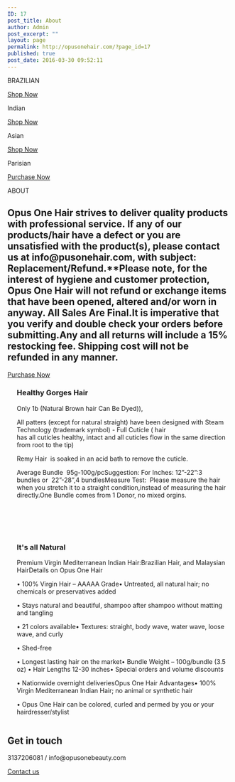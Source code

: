 ```yaml
---
ID: 17
post_title: About
author: Admin
post_excerpt: ""
layout: page
permalink: http://opusonehair.com/?page_id=17
published: true
post_date: 2016-03-30 09:52:11
---
```

<div class="brz-root__container brz-reset-all"><section id="rdgwltvjys" class="brz-section css-1h77s4v"><div class="brz-slick-slider" data-arrows="true" data-next-arrow="http://opusonehair.com/wp-content/uploads/brizy/17/assets/icons/right-arrow-thin.svg#nc_icon" data-prev-arrow="http://opusonehair.com/wp-content/uploads/brizy/17/assets/icons/right-arrow-thin.svg#nc_icon" data-dots="true" data-dots-class="brz-slick-slider__dots brz-slick-slider__dots--circle" data-fade="false" data-vertical="false" data-auto-play="false" data-auto-play-speed="3000"><div class="brz-section__items"><div class="brz-section__content"><div class="brz-bg css-1eqlht0"><div class="brz-bg-media"><div class="brz-bg-image"></div><div class="brz-bg-color"></div></div><div class="brz-bg-content"><div class="brz-container__wrap css-1nars7o"><div class="brz-container css-fo2o23"><div class="brz-wrapper css-6fvry1"><div class="brz-bg brz-d-xs-flex brz-flex-xs-wrap css-55m1q3"><div class="brz-bg-media"><div class="brz-bg-color"></div></div><div class="brz-bg-content"><div class="brz-d-xs-flex css-47lv8j"><div class="brz-rich-text"><p class="brz-fs-xs-34 brz-lh-xs-1_3 brz-text-lg-left brz-tp-heading1"><span class="brz-cp-color2">BRAZILIAN</span></p></div></div></div></div></div><div class="brz-wrapper css-6fvry1"><div class="brz-bg brz-d-xs-flex brz-flex-xs-wrap css-1trd8bt"><div class="brz-bg-media"><div class="brz-bg-color"></div></div><div class="brz-bg-content"><div class="brz-d-xs-flex css-1ob677i"><div class="brz-spacer css-s45j78"></div></div></div></div></div><div class="brz-wrapper css-6fvry1"><div class="brz-bg brz-d-xs-flex brz-flex-xs-wrap css-1trd8bt"><div class="brz-bg-media"><div class="brz-bg-color"></div></div><div class="brz-bg-content"><div class="brz-d-xs-flex css-1ob677i"><div class="brz-spacer css-19zyqwf"></div></div></div></div></div><div class="brz-wrapper-clone css-6fvry1"><div class="brz-bg brz-d-xs-flex brz-flex-xs-wrap css-1szh5xq"><div class="brz-bg-media"><div class="brz-bg-color"></div></div><div class="brz-bg-content"><div class="brz-d-xs-flex brz-flex-xs-wrap css-1aa05kl"><div class="brz-wrapper-clone__item css-16a2s3d"><a class="brz-a brz-btn css-uelxfh" href="" data-brz-link-type="external"><span class="brz-span brz-text__editor" contenteditable="false">Shop Now</span></a></div></div></div></div></div></div></div></div></div></div></div><div class="brz-section__items"><div class="brz-section__content"><div class="brz-bg css-c2wl01"><div class="brz-bg-media"><div class="brz-bg-image"></div><div class="brz-bg-color"></div></div><div class="brz-bg-content"><div class="brz-container__wrap css-1nars7o"><div class="brz-container css-fo2o23"><div class="brz-wrapper css-6fvry1"><div class="brz-bg brz-d-xs-flex brz-flex-xs-wrap css-55m1q3"><div class="brz-bg-media"><div class="brz-bg-color"></div></div><div class="brz-bg-content"><div class="brz-d-xs-flex css-47lv8j"><div class="brz-rich-text"><p class="brz-tp-heading1 brz-text-lg-left brz-lh-xs-1_3 brz-fs-xs-34"><span class="brz-cp-color2">Indian</span></p></div></div></div></div></div><div class="brz-wrapper css-6fvry1"><div class="brz-bg brz-d-xs-flex brz-flex-xs-wrap css-1trd8bt"><div class="brz-bg-media"><div class="brz-bg-color"></div></div><div class="brz-bg-content"><div class="brz-d-xs-flex css-1ob677i"><div class="brz-spacer css-s45j78"></div></div></div></div></div><div class="brz-wrapper css-6fvry1"><div class="brz-bg brz-d-xs-flex brz-flex-xs-wrap css-1trd8bt"><div class="brz-bg-media"><div class="brz-bg-color"></div></div><div class="brz-bg-content"><div class="brz-d-xs-flex css-1ob677i"><div class="brz-spacer css-19zyqwf"></div></div></div></div></div><div class="brz-wrapper-clone css-6fvry1"><div class="brz-bg brz-d-xs-flex brz-flex-xs-wrap css-1szh5xq"><div class="brz-bg-media"><div class="brz-bg-color"></div></div><div class="brz-bg-content"><div class="brz-d-xs-flex brz-flex-xs-wrap css-1aa05kl"><div class="brz-wrapper-clone__item css-16a2s3d"><a class="brz-a brz-btn css-uelxfh" href="" data-brz-link-type="external"><span class="brz-span brz-text__editor" contenteditable="false">Shop Now</span></a></div></div></div></div></div></div></div></div></div></div></div><div class="brz-section__items"><div class="brz-section__content"><div class="brz-bg css-lltifz"><div class="brz-bg-media"><div class="brz-bg-image"></div><div class="brz-bg-color"></div></div><div class="brz-bg-content"><div class="brz-container__wrap css-1nars7o"><div class="brz-container css-1gf7vi5"><div class="brz-wrapper css-6fvry1"><div class="brz-bg brz-d-xs-flex brz-flex-xs-wrap css-55m1q3"><div class="brz-bg-media"><div class="brz-bg-color"></div></div><div class="brz-bg-content"><div class="brz-d-xs-flex css-1ob677i"><div class="brz-rich-text"><p class="brz-fs-xs-34 brz-lh-xs-1_3 brz-tp-heading1 brz-text-lg-right"><span class="brz-cp-color2">Asian</span></p></div></div></div></div></div><div class="brz-wrapper css-6fvry1"><div class="brz-bg brz-d-xs-flex brz-flex-xs-wrap css-1trd8bt"><div class="brz-bg-media"><div class="brz-bg-color"></div></div><div class="brz-bg-content"><div class="brz-d-xs-flex css-1ob677i"><div class="brz-spacer css-s45j78"></div></div></div></div></div><div class="brz-wrapper-clone css-6fvry1"><div class="brz-bg brz-d-xs-flex brz-flex-xs-wrap css-1szh5xq"><div class="brz-bg-media"><div class="brz-bg-color"></div></div><div class="brz-bg-content"><div class="brz-d-xs-flex brz-flex-xs-wrap css-yf3bnc"><div class="brz-wrapper-clone__item css-16a2s3d"><a class="brz-a brz-btn css-uelxfh" href="" data-brz-link-type="external"><span class="brz-span brz-text__editor" contenteditable="false">Shop Now</span></a></div></div></div></div></div></div></div></div></div></div></div><div class="brz-section__items"><div class="brz-section__content"><div class="brz-bg css-u61ygj"><div class="brz-bg-media"><div class="brz-bg-image"></div><div class="brz-bg-color"></div></div><div class="brz-bg-content"><div class="brz-container__wrap css-1nars7o"><div class="brz-container css-fo2o23"><div class="brz-wrapper css-6fvry1"><div class="brz-bg brz-d-xs-flex brz-flex-xs-wrap css-55m1q3"><div class="brz-bg-media"><div class="brz-bg-color"></div></div><div class="brz-bg-content"><div class="brz-d-xs-flex css-1ob677i"><div class="brz-rich-text"><p class="brz-lh-xs-1_3 brz-fs-xs-34 brz-tp-heading1 brz-text-lg-left"><span class="brz-cp-color2">Parisian </span></p></div></div></div></div></div><div class="brz-wrapper css-6fvry1"><div class="brz-bg brz-d-xs-flex brz-flex-xs-wrap css-1trd8bt"><div class="brz-bg-media"><div class="brz-bg-color"></div></div><div class="brz-bg-content"><div class="brz-d-xs-flex css-1ob677i"><div class="brz-spacer css-s45j78"></div></div></div></div></div><div class="brz-wrapper css-6fvry1"><div class="brz-bg brz-d-xs-flex brz-flex-xs-wrap css-1trd8bt"><div class="brz-bg-media"><div class="brz-bg-color"></div></div><div class="brz-bg-content"><div class="brz-d-xs-flex css-1ob677i"><div class="brz-spacer css-19zyqwf"></div></div></div></div></div><div class="brz-wrapper-clone css-6fvry1"><div class="brz-bg brz-d-xs-flex brz-flex-xs-wrap css-1szh5xq"><div class="brz-bg-media"><div class="brz-bg-color"></div></div><div class="brz-bg-content"><div class="brz-d-xs-flex brz-flex-xs-wrap css-1aa05kl"><div class="brz-wrapper-clone__item css-16a2s3d"><a class="brz-a brz-btn css-uelxfh" href="" data-brz-link-type="external"><span class="brz-span brz-text__editor" contenteditable="false">Purchase Now</span></a></div></div></div></div></div></div></div></div></div></div></div></div></section><section id="xtiicwucds" class="brz-section css-lfbrd7"><div class="brz-section__items"><div class="brz-section__content"><div class="brz-bg css-10b18n"><div class="brz-bg-media"><div class="brz-bg-video" data-mute="on" data-autoplay="on"><iframe class="brz-iframe brz-bg-video__cover" style="display:none"></iframe></div><div class="brz-bg-map"><iframe class="brz-iframe brz-bg-map__cover" style="display:none"></iframe></div><div class="brz-bg-color"></div></div><div class="brz-bg-content"><div class="brz-container__wrap css-ho9erg"><div class="brz-container css-1gf7vi5"><div class="brz-wrapper css-6fvry1"><div class="brz-bg brz-d-xs-flex brz-flex-xs-wrap css-1szh5xq"><div class="brz-bg-media"><div class="brz-bg-color"></div></div><div class="brz-bg-content"><div class="brz-d-xs-flex css-1ob677i"><div class="brz-rich-text"><p class="brz-tp-heading1"><span class="brz-cp-color7">ABOUT</span></p></div></div></div></div></div><div class="brz-wrapper css-6fvry1"><div class="brz-bg brz-d-xs-flex brz-flex-xs-wrap css-nbajbf"><div class="brz-bg-media"><div class="brz-bg-color"></div></div><div class="brz-bg-content"><div class="brz-d-xs-flex css-1ob677i"><div class="brz-rich-text"><h1 class="brz-fw-im-300 brz-fw-lg-300 brz-ff-lato brz-ls-im-0 brz-ls-lg-0 brz-fs-im-17 brz-fs-lg-18 brz-lh-im-1_5 brz-lh-lg-1_5 brz-mt-lg-0 brz-text-lg-center"><span class="brz-cp-color7">Opus One Hair strives to deliver quality products with professional service. If any of our products/hair have a defect or you are unsatisfied with the product(s), please contact us at info@pusonehair.com, with subject: Replacement/Refund.**Please note, for the interest of hygiene and customer protection, Opus One Hair will not refund or exchange items that have been opened, altered and/or worn in anyway. All Sales Are Final.It is imperative that you verify and double check your orders before submitting.Any and all returns will include a 15% restocking fee. Shipping cost will not be refunded in any manner. </span></h1></div></div></div></div></div><div class="brz-wrapper-clone css-6fvry1"><div class="brz-bg brz-d-xs-flex brz-flex-xs-wrap css-1szh5xq"><div class="brz-bg-media"><div class="brz-bg-color"></div></div><div class="brz-bg-content"><div class="brz-d-xs-flex brz-flex-xs-wrap css-2v55jk"><div class="brz-wrapper-clone__item css-16a2s3d"><a class="brz-a brz-btn css-hu0jd9" href="" data-brz-link-type="external"><span class="brz-span brz-text__editor" contenteditable="false">Purchase Now</span></a></div></div></div></div></div><div class="brz-wrapper css-6fvry1"><div class="brz-bg brz-d-xs-flex brz-flex-xs-wrap css-1trd8bt"><div class="brz-bg-media"><div class="brz-bg-color"></div></div><div class="brz-bg-content"><div class="brz-d-xs-flex css-1ob677i"><div class="brz-spacer css-1tb6bj5"></div></div></div></div></div></div></div></div></div></div></div></section><section id="mdnhizefpo" class="brz-section css-lfbrd7"><div class="brz-section__items"><div class="brz-section__content"><div class="brz-bg css-8440fd"><div class="brz-bg-media"><div class="brz-bg-video" data-mute="on" data-autoplay="on"><iframe class="brz-iframe brz-bg-video__cover" style="display:none"></iframe></div><div class="brz-bg-map"><iframe class="brz-iframe brz-bg-map__cover" style="display:none"></iframe></div><div class="brz-bg-color"></div></div><div class="brz-bg-content"><div class="brz-container__wrap css-1rh7mn3"><div class="brz-container css-xca6o7"><div class="brz-row__container"><div class="brz-bg brz-d-xs-flex brz-flex-xs-wrap css-i3a6sh"><div class="brz-bg-media"><div class="brz-bg-color"></div></div><div class="brz-bg-content"><div class="brz-row css-10jdpoz"><div class="brz-columns css-nsvst2"><div class="brz-bg brz-d-xs-flex css-1j0ldb5 Columns"><div class="brz-bg-media"><div class="brz-bg-video" data-mute="on" data-autoplay="on"><iframe class="brz-iframe brz-bg-video__cover" style="display:none"></iframe></div><div class="brz-bg-map"><iframe class="brz-iframe brz-bg-map__cover" style="display:none"></iframe></div><div class="brz-bg-color"></div></div><div class="brz-bg-content"><div class="brz-wrapper css-6fvry1"><div class="brz-bg brz-d-xs-flex brz-flex-xs-wrap css-1szh5xq"><div class="brz-bg-media"><div class="brz-bg-color"></div></div><div class="brz-bg-content"><div class="brz-d-xs-flex css-1ob677i"><div class="brz-rich-text"><h3 class="brz-tp-heading3"><span class="brz-cp-color2">Healthy Gorges Hair</span></h3></div></div></div></div></div><div class="brz-wrapper css-6fvry1"><div class="brz-bg brz-d-xs-flex brz-flex-xs-wrap css-1szh5xq"><div class="brz-bg-media"><div class="brz-bg-color"></div></div><div class="brz-bg-content"><div class="brz-d-xs-flex css-1ob677i"><div class="brz-rich-text"><p class="brz-tp-paragraph brz-mb-lg-0 brz-mt-lg-13"><span class="brz-cp-color7">Only 1b (Natural Brown hair Can Be Dyed)),</span></p><p class="brz-tp-paragraph brz-mb-lg-0 brz-mt-lg-13"><span class="brz-cp-color7">All patters (except for natural straight) have been designed with Steam Technology (trademark symbol) - Full Cuticle ( hair has all cuticles healthy, intact and all cuticles flow in the same direction from root to the tip)  </span></p><p class="brz-tp-paragraph brz-mb-lg-0 brz-mt-lg-13"><span class="brz-cp-color7">Remy Hair  is soaked in an acid bath to remove the cuticle. </span></p><p class="brz-tp-paragraph brz-mb-lg-0 brz-mt-lg-13"><span class="brz-cp-color7">Average Bundle  95g-100g/pcSuggestion: For Inches: 12”-22”:3 bundles or  22”-28”,4 bundlesMeasure Test:  Please measure the hair when you stretch it to a straight condition,instead of measuring the hair directly.One Bundle comes from 1 Donor, no mixed orgins.</span></p><p class="brz-tp-paragraph brz-mb-lg-0 brz-mt-lg-13"><span class="brz-cp-color7"> </span></p><p class="brz-tp-paragraph"><br></p></div></div></div></div></div></div></div></div><div class="brz-columns css-nsvst2"><div class="brz-bg brz-d-xs-flex css-1179bw2 Columns"><div class="brz-bg-media"><div class="brz-bg-video" data-mute="on" data-autoplay="on"><iframe class="brz-iframe brz-bg-video__cover" style="display:none"></iframe></div><div class="brz-bg-map"><iframe class="brz-iframe brz-bg-map__cover" style="display:none"></iframe></div><div class="brz-bg-color"></div></div><div class="brz-bg-content"><div class="brz-wrapper css-6fvry1"><div class="brz-bg brz-d-xs-flex brz-flex-xs-wrap css-1szh5xq"><div class="brz-bg-media"><div class="brz-bg-color"></div></div><div class="brz-bg-content"><div class="brz-d-xs-flex css-1ob677i"><div class="brz-rich-text"><h3 class="brz-tp-heading3"><span class="brz-cp-color2">It's all Natural </span></h3></div></div></div></div></div><div class="brz-wrapper css-6fvry1"><div class="brz-bg brz-d-xs-flex brz-flex-xs-wrap css-1szh5xq"><div class="brz-bg-media"><div class="brz-bg-color"></div></div><div class="brz-bg-content"><div class="brz-d-xs-flex css-1ob677i"><div class="brz-rich-text"><p class="brz-tp-paragraph brz-mt-lg-13"><span class="brz-cp-color7">Premium Virgin Mediterranean Indian Hair:Brazilian Hair, and Malaysian HairDetails on Opus One Hair</span></p><p class="brz-tp-paragraph brz-mt-lg-13"><span class="brz-cp-color7">• 100% Virgin Hair – AAAAA Grade• Untreated, all natural hair; no chemicals or preservatives added</span></p><p class="brz-tp-paragraph brz-mt-lg-13"><span class="brz-cp-color7">• Stays natural and beautiful, shampoo after shampoo without matting and tangling</span></p><p class="brz-tp-paragraph brz-mt-lg-13"><span class="brz-cp-color7">• 21 colors available• Textures: straight, body wave, water wave, loose wave, and curly</span></p><p class="brz-tp-paragraph brz-mt-lg-13"><span class="brz-cp-color7">• Shed-free </span></p><p class="brz-tp-paragraph brz-mt-lg-13"><span class="brz-cp-color7">• Longest lasting hair on the market• Bundle Weight – 100g/bundle (3.5 oz) • Hair Lengths 12-30 inches• Special orders and volume discounts</span></p><p class="brz-tp-paragraph brz-mt-lg-13"><span class="brz-cp-color7">• Nationwide overnight deliveriesOpus One Hair Advantages• 100% Virgin Mediterranean Indian Hair; no animal or synthetic hair</span></p><p class="brz-tp-paragraph brz-mt-lg-13"><span class="brz-cp-color7">• Opus One Hair can be colored, curled and permed by you or your hairdresser/stylist</span></p></div></div></div></div></div></div></div></div></div></div></div></div><div class="brz-wrapper css-6fvry1"><div class="brz-bg brz-d-xs-flex brz-flex-xs-wrap css-1trd8bt"><div class="brz-bg-media"><div class="brz-bg-color"></div></div><div class="brz-bg-content"><div class="brz-d-xs-flex css-1ob677i"><div class="brz-spacer css-19zyqwf"></div></div></div></div></div></div></div></div></div></div></div></section><section id="iucmwamyob" class="brz-section css-lfbrd7"><div class="brz-section__items"><div class="brz-section__content"><div class="brz-bg css-u6rxh1"><div class="brz-bg-media"><div class="brz-bg-video" data-mute="on" data-autoplay="on"><iframe class="brz-iframe brz-bg-video__cover" style="display:none"></iframe></div><div class="brz-bg-map"><iframe class="brz-iframe brz-bg-map__cover" style="display:none"></iframe></div><div class="brz-bg-color"></div></div><div class="brz-bg-content"><div class="brz-container__wrap css-ho9erg"><div class="brz-container css-1gf7vi5"><div class="brz-wrapper css-6fvry1"><div class="brz-bg brz-d-xs-flex brz-flex-xs-wrap css-1szh5xq"><div class="brz-bg-media"><div class="brz-bg-color"></div></div><div class="brz-bg-content"><div class="brz-d-xs-flex css-1ob677i"><div class="brz-rich-text"><h1 class="brz-text-lg-center brz-tp-heading1"><span class="brz-cp-color2">Get in touch</span></h1></div></div></div></div></div><div class="brz-wrapper css-6fvry1"><div class="brz-bg brz-d-xs-flex brz-flex-xs-wrap css-nbajbf"><div class="brz-bg-media"><div class="brz-bg-color"></div></div><div class="brz-bg-content"><div class="brz-d-xs-flex css-1ob677i"><div class="brz-rich-text"><p class="brz-text-lg-center brz-tp-paragraph"><span class="brz-cp-color7" style="background-color: transparent;">3137206081 / info@opusonebeauty.com</span></p></div></div></div></div></div><div class="brz-wrapper css-6fvry1"><div class="brz-bg brz-d-xs-flex brz-flex-xs-wrap css-1trd8bt"><div class="brz-bg-media"><div class="brz-bg-color"></div></div><div class="brz-bg-content"><div class="brz-d-xs-flex css-1ob677i"><div class="brz-spacer css-19zyqwf"></div></div></div></div></div><div class="brz-wrapper-clone css-6fvry1"><div class="brz-bg brz-d-xs-flex brz-flex-xs-wrap css-1szh5xq"><div class="brz-bg-media"><div class="brz-bg-color"></div></div><div class="brz-bg-content"><div class="brz-d-xs-flex brz-flex-xs-wrap css-2v55jk"><div class="brz-wrapper-clone__item css-16a2s3d"><a class="brz-a brz-btn css-hu0jd9" href="http://opusonehair.com/?page_id=26" data-brz-link-type="external"><span class="brz-span brz-text__editor" contenteditable="false">Contact us</span></a></div></div></div></div></div><div class="brz-wrapper css-6fvry1"><div class="brz-bg brz-d-xs-flex brz-flex-xs-wrap css-1trd8bt"><div class="brz-bg-media"><div class="brz-bg-color"></div></div><div class="brz-bg-content"><div class="brz-d-xs-flex css-1ob677i"><div class="brz-spacer css-1tb6bj5"></div></div></div></div></div></div></div></div></div></div></div></section></div>